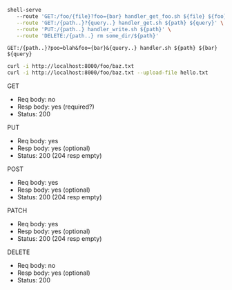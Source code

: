 ```bash
shell-serve
   --route 'GET:/foo/{file}?foo={bar} handler_get_foo.sh ${file} ${foo}' \
   --route 'GET:/{path..}?{query..} handler_get.sh ${path} ${query}' \
   --route 'PUT:/{path..} handler_write.sh ${path}' \
   --route 'DELETE:/{path..} rm some_dir/${path}'
```

`GET:/{path..}?poo=blah&foo={bar}&{query..} handler.sh ${path} ${bar} ${query}`

```bash
curl -i http://localhost:8000/foo/baz.txt
curl -i http://localhost:8000/foo/baz.txt --upload-file hello.txt
```

GET
* Req body: no
* Resp body: yes (required?)
* Status: 200

PUT
* Req body: yes
* Resp body: yes (optional)
* Status: 200 (204 resp empty)

POST
* Req body: yes
* Resp body: yes (optional)
* Status: 200 (204 resp empty)

PATCH
* Req body: yes
* Resp body: yes (optional)
* Status: 200 (204 resp empty)

DELETE
* Req body: no
* Resp body: yes (optional)
* Status: 200
